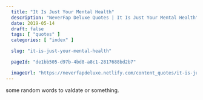 ```yaml
---
  title: "It Is Just Your Mental Health"
  description: "NeverFap Deluxe Quotes | It Is Just Your Mental Health"
  date: 2019-05-14
  draft: false
  tags: [ "quotes" ]
  categories: [ "index" ]

  slug: "it-is-just-your-mental-health"

  pageId: "de1bb505-d97b-4bd8-a8c1-2817688bd2b7"

  imageUrl: "https://neverfapdeluxe.netlify.com/content_quotes/it-is-just-your-mental-health.png"
---
```


some random words to valdate or something.
